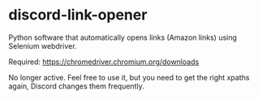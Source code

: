 # discord-link-opener
Python software that automatically opens links (Amazon links) using Selenium webdriver. 

Required: https://chromedriver.chromium.org/downloads

No longer active. Feel free to use it, but you need to get the right xpaths again, Discord changes them frequently.

